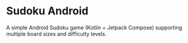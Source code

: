 # Sudoku Android
A simple Android Sudoku game (Kotlin + Jetpack Compose) supporting multiple board sizes and difficulty levels.
